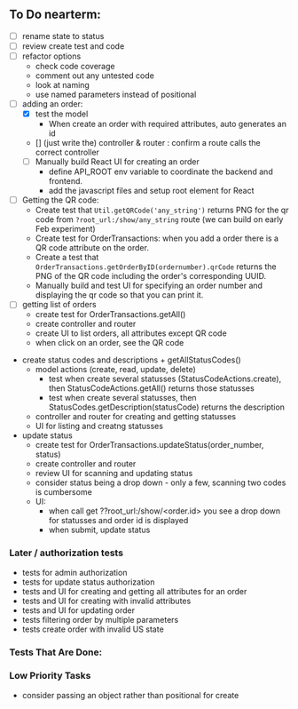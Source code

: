 ## To Do nearterm:
- [ ] rename state to status
- [ ] review create test and code
- [ ] refactor options
  - check code coverage
  - comment out any untested code
  - look at naming
  - use named parameters instead of positional
- [ ] adding an order: 
  - [x] test the model
    - When create an order with required attributes, auto generates an id
  - [] (just write the) controller & router : confirm a route calls the correct controller
  - [ ] Manually build React UI for creating an order
    - define API_ROOT env variable to coordinate the backend and frontend.
    - add the javascript files and setup root element for React
- [ ] Getting the QR code:
  - Create test that `Util.getQRCode('any_string')` returns PNG for the qr code from `?root_url:/show/any_string` route (we can build on early Feb experiment)
  - Create test for OrderTransactions: when you add a order there is a QR code attribute on the order.
  - Create a test that `OrderTransactions.getOrderByID(ordernumber).qrCode` returns the PNG of the QR code including the order's corresponding UUID.
  - Manually build and test UI for specifying an order number and displaying the qr code so that you can print it.
- [ ] getting list of orders
  - create test for OrderTransactions.getAll()
  - create controller and router
  - create UI to list orders, all attributes except QR code
  - when click on an order, see the QR code 
- create status codes and descriptions + getAllStatusCodes()
  - model actions (create, read, update, delete)
    - test when create several statusses (StatusCodeActions.create), then StatusCodeActions.getAll() returns those statusses
    - test when create several statusses, then StatusCodes.getDescription(statusCode) returns the description
  - controller and router for creating and getting statusses
  - UI for listing and creatng statusses
- update status
  - create test for OrderTransactions.updateStatus(order_number, status)
  - create controller and router
  - review UI for scanning and updating status
  - consider status being a drop down - only a few, scanning two codes is cumbersome
  - UI: 
    - when call get ??root_url:/show/<order.id> you see a drop down for statusses and order id is displayed
    - when submit, update status
### Later / authorization tests
- tests for admin authorization
- tests for update status authorization
- tests and UI for creating and getting all attributes for an order
- tests and UI for creating with invalid attributes
- tests and UI for updating order
- tests filtering order by multiple parameters
- tests create order with invalid US state
  

### Tests That Are Done:

### Low Priority Tasks
- consider passing an object rather than positional for create